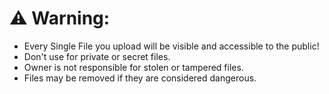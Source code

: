 # **⚠ Warning:**
- Every Single File you upload will be visible and accessible to the public!
- Don't use for private or secret files.
- Owner is not responsible for stolen or tampered files.
- Files may be removed if they are considered dangerous.
